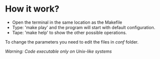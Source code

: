 # How it work?

- Open the terminal in the same location as the Makefile 
- Type: 'make play' and the program will start with default configuration.
- Tape: 'make help' to show the other possible operations.

To change the parameters you need to edit the files in *conf* folder.

*Warning: Code executable only on Unix-like systems*
